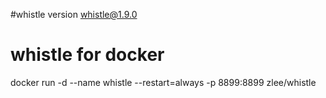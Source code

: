 #whistle version
whistle@1.9.0
# whistle for docker
docker run -d --name whistle --restart=always -p 8899:8899 zlee/whistle
